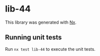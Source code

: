# lib-44

This library was generated with [Nx](https://nx.dev).

## Running unit tests

Run `nx test lib-44` to execute the unit tests.
